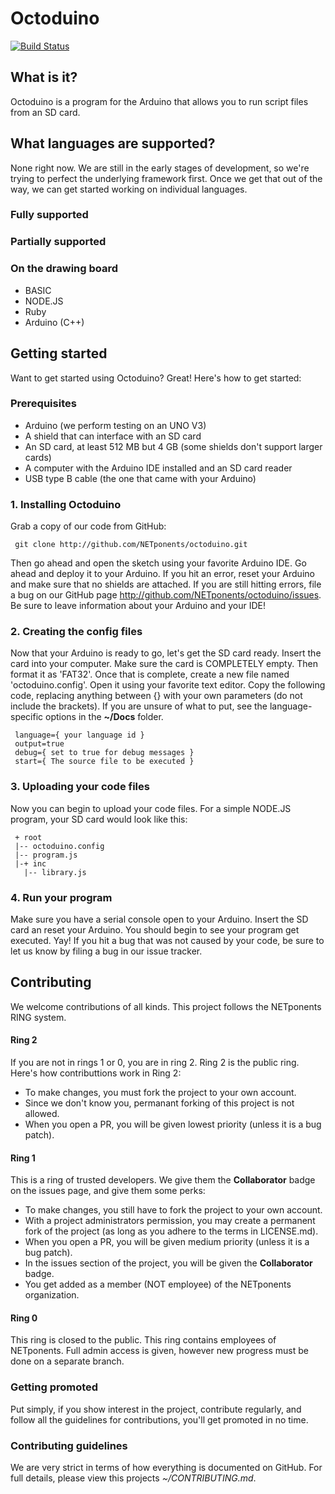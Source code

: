 # Octoduino
[![Build Status](https://travis-ci.org/NETponents/octoduino.svg?branch=master)](https://travis-ci.org/NETponents/octoduino)
## What is it?
Octoduino is a program for the Arduino that allows you to run script files from an SD card.

## What languages are supported?
None right now. We are still in the early stages of development, so we're trying to perfect the underlying framework first. Once we get that out of the way, we can get started working on individual languages.

### Fully supported

### Partially supported

### On the drawing board
- BASIC
- NODE.JS
- Ruby
- Arduino (C++)

## Getting started
Want to get started using Octoduino? Great! Here's how to get started:

### Prerequisites
- Arduino (we perform testing on an UNO V3)
- A shield that can interface with an SD card
- An SD card, at least 512 MB but 4 GB (some shields don't support larger cards)
- A computer with the Arduino IDE installed and an SD card reader
- USB type B cable (the one that came with your Arduino)

### 1. Installing Octoduino
Grab a copy of our code from GitHub:

     git clone http://github.com/NETponents/octoduino.git

Then go ahead and open the sketch using your favorite Arduino IDE. Go ahead and deploy it to your Arduino. If you hit an error, reset your Arduino and make sure that no shields are attached. If you are still hitting errors, file a bug on our GitHub page <http://github.com/NETponents/octoduino/issues>. Be sure to leave information about your Arduino and your IDE!

### 2. Creating the config files
Now that your Arduino is ready to go, let's get the SD card ready. Insert the card into your computer. Make sure the card is COMPLETELY empty. Then format it as 'FAT32'. Once that is complete, create a new file named 'octoduino.config'. Open it using your favorite text editor. Copy the following code, replacing anything between {} with your own parameters (do not include the brackets). If you are unsure of what to put, see the language-specific options in the **~/Docs** folder.

     language={ your language id }
     output=true
     debug={ set to true for debug messages }
     start={ The source file to be executed }

### 3. Uploading your code files
Now you can begin to upload your code files. For a simple NODE.JS program, your SD card would look like this:

     + root
     |-- octoduino.config
     |-- program.js
     |-+ inc
       |-- library.js

### 4. Run your program
Make sure you have a serial console open to your Arduino. Insert the SD card an reset your Arduino. You should begin to see your program get executed. Yay! If you hit a bug that was not caused by your code, be sure to let us know by filing a bug in our issue tracker.

## Contributing
We welcome contributions of all kinds. This project follows the NETponents RING system.

#### Ring 2
If you are not in rings 1 or 0, you are in ring 2. Ring 2 is the public ring. Here's how contributtions work in Ring 2:
- To make changes, you must fork the project to your own account.
- Since we don't know you, permanant forking of this project is not allowed.
- When you open a PR, you will be given lowest priority (unless it is a bug patch).

#### Ring 1
This is a ring of trusted developers. We give them the **Collaborator** badge on the issues page, and give them some perks:
- To make changes, you still have to fork the project to your own account.
- With a project administrators permission, you may create a permanent fork of the project (as long as you adhere to the terms in LICENSE.md).
- When you open a PR, you will be given medium priority (unless it is a bug patch).
- In the issues section of the project, you will be given the **Collaborator** badge.
- You get added as a member (NOT employee) of the NETponents organization.

#### Ring 0
This ring is closed to the public. This ring contains employees of NETponents. Full admin access is given, however new progress must be done on a separate branch.

### Getting promoted
Put simply, if you show interest in the project, contribute regularly, and follow all the guidelines for contributions, you'll get promoted in no time.

### Contributing guidelines
We are very strict in terms of how everything is documented on GitHub. For full details, please view this projects *~/CONTRIBUTING.md*.
